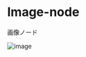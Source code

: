 # Image-node
画像ノード

![image](https://github.com/Hibikino-Toms-Robot/image_process/assets/82552894/6b0d4acc-c4f7-4ba5-93d1-5bdf74ae9696)
